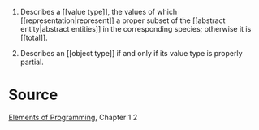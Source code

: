 1. Describes a [[value type]], the values of which [[representation|represent]] a proper subset of the [[abstract entity|abstract entities]] in the corresponding species; otherwise it is [[total]].

2. Describes an [[object type]] if and only if its value type is properly partial.

# Source

[Elements of Programming](http://elementsofprogramming.com/eop.pdf), Chapter 1.2